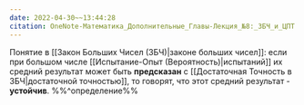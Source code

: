 ```yaml
---
date: 2022-04-30~~13:44:28
citation: OneNote-Математика_Дополнительные_Главы-Лекция_№8:_ЗБЧ_и_ЦПТ
---
```

Понятие в [[Закон Больших Чисел (ЗБЧ)|законе больших чисел]]: если при большом числе [[Испытание-Опыт (Вероятность)|испытаний]] их средний результат может быть **предсказан** с [[Достаточная Точность в ЗБЧ|достаточной точностью]], то говорят, что этот средний результат - **устойчив**.
%%^определение%%